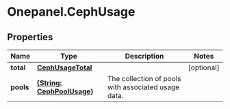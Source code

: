 # Onepanel.CephUsage

## Properties
Name | Type | Description | Notes
------------ | ------------- | ------------- | -------------
**total** | [**CephUsageTotal**](CephUsageTotal.md) |  | [optional] 
**pools** | [**{String: CephPoolUsage}**](CephPoolUsage.md) | The collection of pools with associated usage data.  | 


